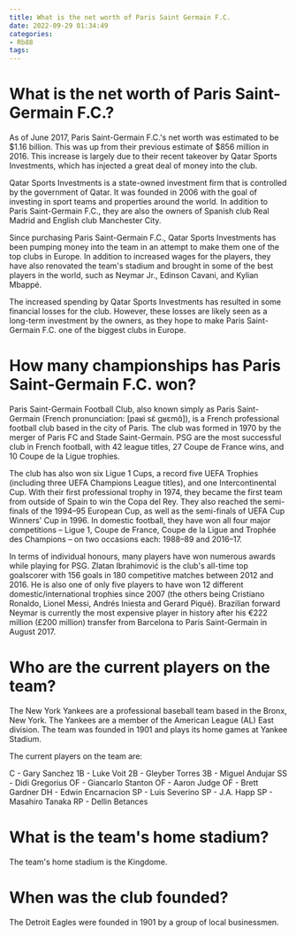 ```yaml
---
title: What is the net worth of Paris Saint Germain F.C.
date: 2022-09-29 01:34:49
categories:
- Rb88
tags:
---
```



#  What is the net worth of Paris Saint-Germain F.C.?

As of June 2017, Paris Saint-Germain F.C.'s net worth was estimated to be $1.16 billion. This was up from their previous estimate of $856 million in 2016. This increase is largely due to their recent takeover by Qatar Sports Investments, which has injected a great deal of money into the club.

Qatar Sports Investments is a state-owned investment firm that is controlled by the government of Qatar. It was founded in 2006 with the goal of investing in sport teams and properties around the world. In addition to Paris Saint-Germain F.C., they are also the owners of Spanish club Real Madrid and English club Manchester City.

Since purchasing Paris Saint-Germain F.C., Qatar Sports Investments has been pumping money into the team in an attempt to make them one of the top clubs in Europe. In addition to increased wages for the players, they have also renovated the team's stadium and brought in some of the best players in the world, such as Neymar Jr., Edinson Cavani, and Kylian Mbappé.

The increased spending by Qatar Sports Investments has resulted in some financial losses for the club. However, these losses are likely seen as a long-term investment by the owners, as they hope to make Paris Saint-Germain F.C. one of the biggest clubs in Europe.

#  How many championships has Paris Saint-Germain F.C. won?

Paris Saint-Germain Football Club, also known simply as Paris Saint-Germain (French pronunciation: ​[paʁi sɛ̃ ɡʁɛmɑ̃]), is a French professional football club based in the city of Paris. The club was formed in 1970 by the merger of Paris FC and Stade Saint-Germain. PSG are the most successful club in French football, with 42 league titles, 27 Coupe de France wins, and 10 Coupe de la Ligue trophies.

The club has also won six Ligue 1 Cups, a record five UEFA Trophies (including three UEFA Champions League titles), and one Intercontinental Cup. With their first professional trophy in 1974, they became the first team from outside of Spain to win the Copa del Rey. They also reached the semi-finals of the 1994–95 European Cup, as well as the semi-finals of UEFA Cup Winners' Cup in 1996. In domestic football, they have won all four major competitions – Ligue 1, Coupe de France, Coupe de la Ligue and Trophée des Champions – on two occasions each: 1988–89 and 2016–17.

In terms of individual honours, many players have won numerous awards while playing for PSG. Zlatan Ibrahimović is the club's all-time top goalscorer with 156 goals in 180 competitive matches between 2012 and 2016. He is also one of only five players to have won 12 different domestic/international trophies since 2007 (the others being Cristiano Ronaldo, Lionel Messi, Andrés Iniesta and Gerard Piqué). Brazilian forward Neymar is currently the most expensive player in history after his €222 million (£200 million) transfer from Barcelona to Paris Saint-Germain in August 2017.

#  Who are the current players on the team?

The New York Yankees are a professional baseball team based in the Bronx, New York. The Yankees are a member of the American League (AL) East division. The team was founded in 1901 and plays its home games at Yankee Stadium.

The current players on the team are:

C - Gary Sanchez
1B - Luke Voit
2B - Gleyber Torres
3B - Miguel Andujar
SS - Didi Gregorius
OF - Giancarlo Stanton
OF - Aaron Judge
OF - Brett Gardner
DH - Edwin Encarnacion
SP - Luis Severino
SP - J.A. Happ
SP - Masahiro Tanaka 
RP - Dellin Betances  



#  What is the team's home stadium?

The team's home stadium is the Kingdome.

#  When was the club founded?

The Detroit Eagles were founded in 1901 by a group of local businessmen.
